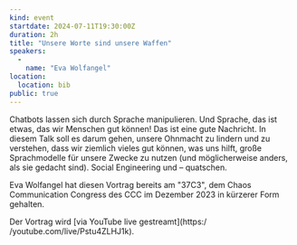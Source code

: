 ```yaml
---
kind: event
startdate: 2024-07-11T19:30:00Z
duration: 2h
title: "Unsere Worte sind unsere Waffen"
speakers:
  -
    name: "Eva Wolfangel"
location:
  location: bib
public: true
---
```

Chatbots lassen sich durch Sprache manipulieren. Und Sprache, das ist etwas, 
das wir Menschen gut können! Das ist eine gute Nachricht. In diesem Talk soll 
es darum gehen, unsere Ohnmacht zu lindern und zu verstehen, dass wir ziemlich 
vieles gut können, was uns hilft, große Sprachmodelle für unsere Zwecke zu 
nutzen (und möglicherweise anders, als sie gedacht sind). Social Engineering 
und – quatschen.

Eva Wolfangel hat diesen Vortrag bereits am "37C3", dem Chaos
Communication Congress des CCC im Dezember 2023 in kürzerer Form
gehalten.

Der Vortrag wird [via YouTube live gestreamt](https:/
/youtube.com/live/Pstu4ZLHJ1k).
